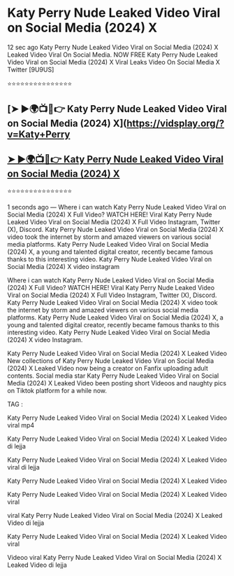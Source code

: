 ﻿# Katy Perry Nude Leaked Video Viral on Social Media (2024) X



12 sec ago Katy Perry Nude Leaked Video Viral on Social Media (2024) X Leaked Video Viral On Social Media. NOW FREE Katy Perry Nude Leaked Video Viral on Social Media (2024) X Viral Leaks Video On Social Media X Twitter [9U9US]

⭐⭐⭐⭐⭐⭐⭐⭐⭐⭐⭐⭐⭐⭐⭐

## [➤ ►🌍📺📱👉 Katy Perry Nude Leaked Video Viral on Social Media (2024) X](https://vidsplay.org/?v=Katy+Perry

## [➤ ►🌍📺📱👉 Katy Perry Nude Leaked Video Viral on Social Media (2024) X](https://vidsplay.org/?v=Katy+Perry)


⭐⭐⭐⭐⭐⭐⭐⭐⭐⭐⭐⭐⭐⭐⭐



1 seconds ago — Where i can watch Katy Perry Nude Leaked Video Viral on Social Media (2024) X Full Video? WATCH HERE! Viral Katy Perry Nude Leaked Video Viral on Social Media (2024) X Full Video Instagram, Twitter (X), Discord. Katy Perry Nude Leaked Video Viral on Social Media (2024) X video took the internet by storm and amazed viewers on various social media platforms. Katy Perry Nude Leaked Video Viral on Social Media (2024) X, a young and talented digital creator, recently became famous thanks to this interesting video. Katy Perry Nude Leaked Video Viral on Social Media (2024) X video instagram

Where i can watch Katy Perry Nude Leaked Video Viral on Social Media (2024) X Full Video? WATCH HERE! Viral Katy Perry Nude Leaked Video Viral on Social Media (2024) X Full Video Instagram, Twitter (X), Discord. Katy Perry Nude Leaked Video Viral on Social Media (2024) X video took the internet by storm and amazed viewers on various social media platforms. Katy Perry Nude Leaked Video Viral on Social Media (2024) X, a young and talented digital creator, recently became famous thanks to this interesting video. Katy Perry Nude Leaked Video Viral on Social Media (2024) X video Instagram.

Katy Perry Nude Leaked Video Viral on Social Media (2024) X Leaked Video New collections of Katy Perry Nude Leaked Video Viral on Social Media (2024) X Leaked Video now being a creator on Fanfix uploading adult contents. Social media star Katy Perry Nude Leaked Video Viral on Social Media (2024) X Leaked Video been posting short Videoos and naughty pics on Tiktok platform for a while now.

TAG :

 

Katy Perry Nude Leaked Video Viral on Social Media (2024) X Leaked Video viral mp4

 

Katy Perry Nude Leaked Video Viral on Social Media (2024) X Leaked Video di lejja

 

Katy Perry Nude Leaked Video Viral on Social Media (2024) X Leaked Video viral di lejja

 

Katy Perry Nude Leaked Video Viral on Social Media (2024) X Leaked Video

 

Katy Perry Nude Leaked Video Viral on Social Media (2024) X Leaked Video viral

 

viral Katy Perry Nude Leaked Video Viral on Social Media (2024) X Leaked Video di lejja

 

Katy Perry Nude Leaked Video Viral on Social Media (2024) X Leaked Video viral

 

Videoo viral Katy Perry Nude Leaked Video Viral on Social Media (2024) X Leaked Video di lejja